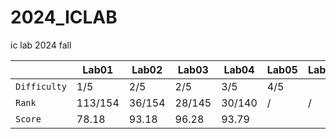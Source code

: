 # 2024_ICLAB
ic lab 2024 fall

|  | Lab01 | Lab02 | Lab03 | Lab04 | Lab05 | Lab06 | MP | OT |
| --- | --- | --- | --- | --- | --- | --- | --- | --- |
| `Difficulty` | 1/5 | 2/5 | 2/5 | 3/5 | 4/5 |  |  |  |  |
| `Rank` | 113/154 | 36/154 | 28/145 | 30/140 | / | / | / | / |
| `Score` | 78.18 | 93.18 | 96.28 | 93.79 |  |  |  |  |
